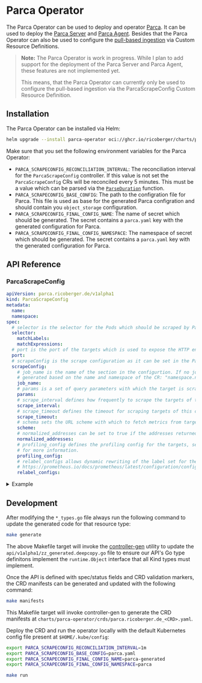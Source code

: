 # Parca Operator

The Parca Operator can be used to deploy and operator [Parca](https://www.parca.dev). It can be used to deploy the
[Parca Server](https://www.parca.dev/docs/parca) and [Parca Agent](https://www.parca.dev/docs/parca-agent). Besides that
the Parca Operator can also be used to configure the
[pull-based ingestion](https://www.parca.dev/docs/ingestion#pull-based) via Custom Resource Definitions.

> **Note:** The Parca Operator is work in progress. While I plan to add support for the deployment of the Parca Server
> and Parca Agent, these features are not implemented yet.
>
> This means, that the Parca Operator can currently only be used to configure the pull-based ingestion via the
> ParcaScrapeConfig Custom Resource Definition.

## Installation

The Parca Operator can be installed via Helm:

```sh
helm upgrade --install parca-operator oci://ghcr.io/ricoberger/charts/parca-operator --version 1.0.0
```

Make sure that you set the following environment variables for the Parca Operator:

- `PARCA_SCRAPECONFIG_RECONCILIATION_INTERVAL`: The reconciliation interval for the `ParcaScrapeConfig` controller. If this value is not set the `ParcaScrapeConfig` CRs will be reconciled every 5 minutes. This must be a value which can be parsed via the [`ParseDuration`](https://pkg.go.dev/time#ParseDuration) function.
- `PARCA_SCRAPECONFIG_BASE_CONFIG`: The path to the configration file for Parca. This file is used as base for the generated Parca configration and should contain you `object_storage` configuration.
- `PARCA_SCRAPECONFIG_FINAL_CONFIG_NAME`: The name of secret which should be generated. The secret contains a `parca.yaml` key with the generated configuration for Parca.
- `PARCA_SCRAPECONFIG_FINAL_CONFIG_NAMESPACE`: The namespace of secret which should be generated. The secret contains a `parca.yaml` key with the generated configuration for Parca.

## API Reference

### ParcaScrapeConfig

```yaml
apiVersion: parca.ricoberger.de/v1alpha1
kind: ParcaScrapeConfig
metadata:
  name:
  namespace:
spec:
  # selector is the selector for the Pods which should be scraped by Parca.
  selector:
    matchLabels:
    matchExpressions:
  # port is the port of the targets which is used to expose the HTTP endpoints.
  port:
  # scrapeConfig is the scrape configuration as it can be set in the Parca configuration.
  scrapeConfig:
    # job_name is the name of the section in the configurtion. If no job_name is provided, it will be automatically
    # generated based on the name and namespace of the CR: "namespace.name"
    job_name:
    # params is a set of query parameters with which the target is scraped.
    params:
    # scrape_interval defines how frequently to scrape the targets of this scrape config.
    scrape_interval:
    # scrape_timeout defines the timeout for scraping targets of this config.
    scrape_timeout:
    # schema sets the URL scheme with which to fetch metrics from targets.
    scheme:
    # normalized_addresses can be set to true if the addresses returned by the endpoints have already been normalized.
    normalized_addresses:
    # profiling_config defines the profiling config for the targets, see https://www.parca.dev/docs/ingestion#pull-based
    # for more information.
    profiling_config:
    # relabel_configs allows dynamic rewriting of the label set for the targets. See
    # https://prometheus.io/docs/prometheus/latest/configuration/configuration/#relabel_config for more information.
    relabel_configs:
```

<details>
<summary>Example</summary>

```yaml
apiVersion: parca.ricoberger.de/v1alpha1
kind: ParcaScrapeConfig
metadata:
  name: parca-server
  namespace: parca
spec:
  selector:
    matchLabels:
      app: parca-server
  port: 7070
  scrapeConfig:
    scrape_interval: 45s
    scrape_timeout: 60s
```

</details>

## Development

After modifying the `*_types.go` file always run the following command to update the generated code for that resource type:

```sh
make generate
```

The above Makefile target will invoke the [controller-gen](https://sigs.k8s.io/controller-tools) utility to update the
`api/v1alpha1/zz_generated.deepcopy.go` file to ensure our API's Go type definitons implement the `runtime.Object`
interface that all Kind types must implement.

Once the API is defined with spec/status fields and CRD validation markers, the CRD manifests can be generated and
updated with the following command:

```sh
make manifests
```

This Makefile target will invoke controller-gen to generate the CRD manifests at `charts/parca-operator/crds/parca.ricoberger.de_<CRD>.yaml`.

Deploy the CRD and run the operator locally with the default Kubernetes config file present at `$HOME/.kube/config`:

```sh
export PARCA_SCRAPECONFIG_RECONCILIATION_INTERVAL=1m
export PARCA_SCRAPECONFIG_BASE_CONFIG=parca.yaml
export PARCA_SCRAPECONFIG_FINAL_CONFIG_NAME=parca-generated
export PARCA_SCRAPECONFIG_FINAL_CONFIG_NAMESPACE=parca

make run
```
